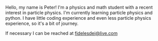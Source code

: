 Hello, my name is Peter!
I'm a physics and math student with a recent interest in particle physics.
I'm currently learning particle physics and python. I have little coding experience and even less particle physics experience, so it's a bit of  journey.

If necessary I can be reached at fidelesdei@live.com
